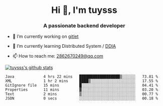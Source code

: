 <h1 align="center">Hi 👋, I'm tuysss</h1>
<h3 align="center">A passionate backend developer </h3>

- 🔭 I’m currently working on [gitlet](https://github.com/tuysss/cs61b-sp21)

- 🌱 I’m currently learning Distributed System / [DDIA](https://github.com/Vonng/ddia)
    
- 📫 How to reach me: 2862670249@qq.com

[![tuysss's github stats](https://github-readme-stats.vercel.app/api?username=tuysss)](https://github.com/tuysss/github-readme-stats)

<!--START_SECTION:waka-->

```text
Java             4 hrs 22 mins   ██████████████████▒░░░░░░   73.81 %
XML              1 hr 2 mins     ████▒░░░░░░░░░░░░░░░░░░░░   17.55 %
GitIgnore file   15 mins         █░░░░░░░░░░░░░░░░░░░░░░░░   04.41 %
Properties       11 mins         ▓░░░░░░░░░░░░░░░░░░░░░░░░   03.20 %
Text             2 mins          ▒░░░░░░░░░░░░░░░░░░░░░░░░   00.77 %
JSON             0 secs          ░░░░░░░░░░░░░░░░░░░░░░░░░   00.18 %
```

<!--END_SECTION:waka-->
